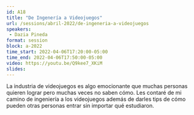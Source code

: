 ```yaml
---
id: A18
title: "De Ingenería a Videojuegos"
url: /sessions/abril-2022/de-ingeneria-a-videojuegos
speakers:
 - Dazia Pineda
format: session
block: a-2022
time_start: 2022-04-06T17:20:00-05:00
time_end: 2022-04-06T17:50:00-05:00
video: https://youtu.be/Q9kee7_XKiM
slides:
---
```


La industria de videojuegos es algo emocionante que muchas personas quieren lograr pero muchas veces no saben cómo. Les contaré de mi camino de ingeniería  a los videojuegos además de darles tips de cómo pueden otras personas entrar sin importar qué estudiaron.
